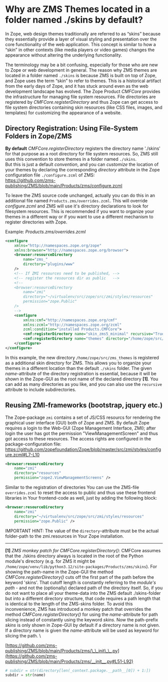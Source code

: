 # Why are ZMS Themes located in a folder named ./skins by default?

In Zope, web design themes traditionally are referred to as “skins” because they essentially provide a layer of visual styling and presentation over the core functionality of the web application. This concept is similar to how a “skin” in other contexts (like media players or video games) changes the appearance without altering the underlying functionality.

The terminology may be a bit confusing, especially for those who are new to Zope or web development in general.
The reason why ZMS themes are located in a folder named `./skins` is because ZMS is built on top of Zope, and Zope uses the term “skin” to refer to themes. This is a historical artifact from the early days of Zope, and it has stuck around even as the web development landscape has evolved.
The Zope Product *CMFCore* provides the infrastructure for managing file system resources. File directories are registered by *CMFCore.registerDirectory* and thus Zope can get access to file system directories containing skin resources (like CSS files, images, and templates) for customizing the appearance of a website.

## Directory Registration: Using File-System Folders in Zope/ZMS

**By default** *CMFCore.registerDirectory* registers the directory name './skins' for that purpose as a root directory for file system resources. So, ZMS still uses this convention to store themes in a folder named `./skins`.\
But this is just a default *convention*, and you can *customize* the location of your themes by declaring the corresponding *directory* attribute in the Zope configuration file `./configure.zcml` of ZMS:\
https://github.com/zms-publishing/ZMS/blob/main/Products/zms/configure.zcml

To leave the ZMS source code unchanged, actually you can do this in an additional file named `Products.zms/overrides.zcml`. This will override *configure.zcml* and ZMS will use it's directory declarations to look for filesystem resources. This is recommended if you want to organize your themes in a different way or if you want to use a different mechanism to register directories with Zope. 

Example: *Products.zms/overrides.zcml*

```xml
<configure
	xmlns="http://namespaces.zope.org/zope"
	xmlns:browser="http://namespaces.zope.org/browser">
	<browser:resourceDirectory
		name="zms_"
		directory="plugins/www"
	/>
	<!-- If ZMI resources need to be published, -->
	<!-- register the resources dir as public   -->
	<!-- 
	<browser:resourceDirectory
		name="zmi"
		directory="~/virtualenv/src/zope/src/zmi/styles/resources"
		permission="zope.Public" 
	/> 
	-->
	<configure
		xmlns:cmf="http://namespaces.zope.org/cmf"
		xmlns:zcml="http://namespaces.zope.org/zcml"
		zcml:condition="installed Products.CMFCore">
		<cmf:registerDirectory name="skin_zms5_minimal" recursive="True" />
		<cmf:registerDirectory name="themes" directory="/home/zope/src/zms_themes" recursive="True" />
	</configure>
</configure>
```

In this example, the new directory `/home/zope/src/zms_themes` is registered as a additional skin directory for ZMS. This allows you to organize your themes in a different location than the default `./skins` folder. The given *name*-attribute of the directory registration is essential, because it will be shown in the Zope-GUI as the root name of the declared  directory **[1]**. You can add as many directories as you like, and you can also use the `recursive` attribute to include subdirectories.

## Reusing ZMI-frameworks (bootstrap, jquery etc.)

The Zope-package `zmi` contains a set of JS/CSS resourcs for rendering the graphical user interface (GUI) both of Zope and ZMS. By default Zope requires a login to the Web-GUI (Zope Management Interface, ZMI); after login the user has got the permission "ViewManagementScreen" and thus got access to these resources. The access rights are configured in the package-configuration file:
https://github.com/zopefoundation/Zope/blob/master/src/zmi/styles/configure.zcml#L7-L10

```xml
<browser:resourceDirectory
	name="zmi"
	directory="resources"
	permission="zope2.ViewManagementScreens" />
```

Similar to the registration of directories You can use the ZMS-file `overrides.zcml` to reset the access to public and thus use these frontend libraries in Your frontend-code as well, just by adding the following block:

```xml
<browser:resourceDirectory
	name="zmi"
	directory="~/virtualenv/src/zope/src/zmi/styles/resources"
	permission="zope.Public" />
```

IMPORTANT HINT: The value of the `directory`-attribute must be the actual folder-path to the zmi.resources in Your Zope installation.


---

**[1]** *ZMS monkey patch for CMFCore.registerDirectory()*: 
CMFCore assumes that the ./skins directory always is located in the root of the Python module's directory (e.g. for ZMS it might be `/home/zope/venv/lib/python3.12/site-packages/Products/zms/skins`). For showing the path-name in the Zope-GUI the method *CMFCore.registerDirectory()* cuts off the first part of the path before the keyword 'skins'. That cutoff length is constantly referring to the *module's path* - and not the (optionally) declared path of the directory itself. So, if you do not want to place all your theme-data into the ZMS default ./skins-folder but into a different directory structure, that code requires a path length that is identical to the length of the ZMS-skins folder.
To avoid this inconvenience, ZMS has introduced a monkey patch that overrides the method *CMFCore.registerDirectory()* for using the *name*-attribute for path slicing instead of constantly using the keyword *skins*. Now the path-prefix *skins* is only shown in Zope-GUI by default if a directory name is not given. If a directory name is given the *name*-attribute will be used as keyword for slicing the path. \

[https://github.com/zms-publishing/ZMS/blob/main/Products/zms/\_\_init\_\_.py](https://github.com/zms-publishing/ZMS/blob/main/Products/zms/__init__.py#L51-L92)


```python
# subdir = str(directory[len(_context.package.__path__[0]) + 1:])
subdir = str(name)
```